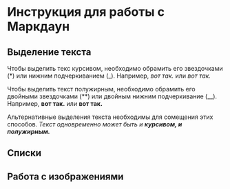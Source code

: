# Инструкция для работы с Маркдаун

## Выделение текста

Чтобы выделить текс курсивом, необходимо обрамить его звездочками (*) или нижним подчеркиванием (_). Например, *вот так.* или _вот так._

Чтобы выделить текст полужирным, необходимо обрамить его двойными звездочками (**) или двойным нижним подчеркивание (__). Например, **вот так.** или __вот так.__

Альтернативные выделения текста необходимы для сомещения этих способов. _Текст одновременно может быть и **курсивом, и полужирным.**_

## Списки

## Работа с изображениями
